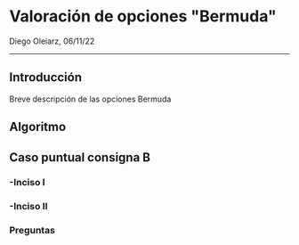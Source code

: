 # Valoración de opciones "Bermuda"

Diego Oleiarz, 06/11/22

---

## Introducción

Breve descripción de las opciones Bermuda

## Algoritmo

## Caso puntual consigna B

### -Inciso I

### -Inciso II

### Preguntas

